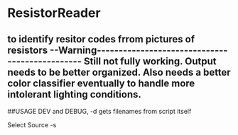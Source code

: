 # ResistorReader
to identify resitor codes frrom pictures of resistors
--Warning-----------------------------------------------
Still not fully working. Output needs to be better organized. 
Also needs a better color classifier eventually to handle 
more intolerant lighting conditions.
--------------------------------------------------------
##USAGE
DEV and DEBUG, -d
gets filenames from script itself

Select Source -s <test case> <template>

otherwise, terminal prompt

## Vision

The eventual goal is to able to take a picture of an arbitrary   
PCB and get a list of identifiable parts and their   
locations on the board. Should also work for individual components.  
The goal is to make it a generic EE component identifier. 
